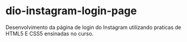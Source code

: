 # dio-instagram-login-page
Desenvolvimento da página de login do Instagram utilizando praticas de HTML5 E CSS5 ensinadas no curso.


